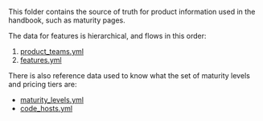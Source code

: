 This folder contains the source of truth for product information used in the handbook, such as maturity pages.

The data for features is hierarchical, and flows in this order:

1. [product_teams.yml](product_teams.yml)
1. [features.yml](features.yml)

There is also reference data used to know what the set of maturity levels and pricing tiers are:

- [maturity_levels.yml](maturity_levels.yml)
- [code_hosts.yml](code_hosts.yml)
